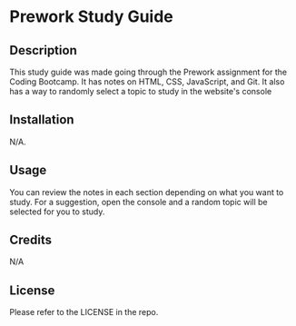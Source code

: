 # Prework Study Guide

## Description

This study guide was made going through the Prework assignment for the Coding Bootcamp. It has notes on HTML, CSS, JavaScript, and Git. It also has a way to randomly select a topic to study in the website's console

## Installation

N/A.

## Usage

You can review the notes in each section depending on what you want to study. For a suggestion, open the console and a random topic will be selected for you to study.

## Credits

N/A

## License

Please refer to the LICENSE in the repo.
